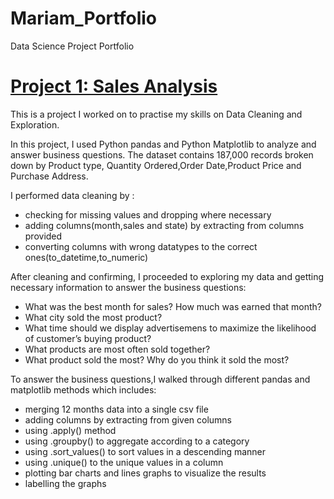 # Mariam_Portfolio
Data Science Project Portfolio

# [Project 1: Sales Analysis](https://github.com/maidatagirl/Project1)

This is a project I worked on to practise my skills on Data Cleaning and Exploration.

In this project, I used Python pandas and Python Matplotlib to analyze and answer business questions. The dataset contains 187,000 records broken down by Product type, Quantity Ordered,Order Date,Product Price and Purchase Address.

I performed data cleaning by :
- checking for missing values and dropping where necessary
- adding columns(month,sales and state) by extracting from columns provided
- converting columns with wrong datatypes to the correct ones(to_datetime,to_numeric)

After cleaning and confirming, I proceeded to exploring my data and getting necessary information to answer the business questions:
- What was the best month for sales? How much was earned that month?
- What city sold the most product?
- What time should we display advertisemens to maximize the likelihood of customer’s buying product?
- What products are most often sold together?
- What product sold the most? Why do you think it sold the most?

To answer the business questions,I walked through different pandas and matplotlib methods which includes:
- merging 12 months data into a single csv file
- adding columns by extracting from given columns
- using .apply() method 
- using .groupby() to aggregate according to a category
- using .sort_values() to sort values in a descending manner
- using .unique() to the unique values in a column
- plotting bar charts and lines graphs to visualize the results
- labelling the graphs


